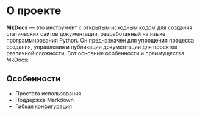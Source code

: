 # О проекте

**MkDocs** — это инструмент с открытым исходным кодом для создания статических сайтов документации, разработанный на языке программирования Python. Он предназначен для упрощения процесса создания, управления и публикации документации для проектов различной сложности. Вот основные особенности и преимущества MkDocs:

## Особенности

- Простота использования
- Поддержка Markdown
- Гибкая конфигурация